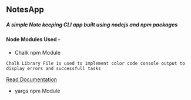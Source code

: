 ## NotesApp
 ##### A simple Note keeping CLI app built using nodejs and npm packages
 
 #### Node Modules Used -
 
   * Chalk npm Module
   ``` Chalk
   Chalk Library File is used to implement color code console output to display errors and successfull tasks 
   ``` 
   
   
   [Read Documentation](https://www.npmjs.com/package/chalk)
   
   * yargs npm Module
